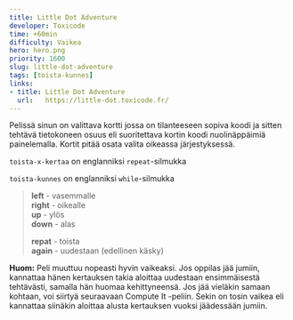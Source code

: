 ```yaml
---
title: Little Dot Adventure
developer: Toxicode
time: +60min
difficulty: Vaikea
hero: hero.png
priority: 1600
slug: little-dot-adventure
tags: [toista-kunnes]
links:
- title: Little Dot Adventure
  url:   https://little-dot.toxicode.fr/
---
```


Pelissä sinun on valittava kortti jossa on tilanteeseen sopiva koodi ja sitten tehtävä tietokoneen osuus eli suoritettava kortin koodi nuolinäppäimiä painelemalla. Kortit pitää osata valita oikeassa järjestyksessä.

`toista-x-kertaa` on englanniksi `repeat`-silmukka

`toista-kunnes` on englanniksi `while`-silmukka


> **left** - vasemmalle \
> **right** - oikealle \
> **up** - ylös \
> **down** - alas
>
> **repat** - toista \
> **again** - uudestaan (edellinen käsky)

**Huom:** Peli muuttuu nopeasti hyvin vaikeaksi. Jos oppilas jää jumiin, kannattaa hänen kertauksen takia aloittaa uudestaan ensimmäisestä tehtävästi, samalla hän huomaa kehittyneensä. Jos jää vieläkin samaan kohtaan, voi siirtyä seuraavaan Compute It -peliin. Sekin on tosin vaikea eli kannattaa siinäkin aloittaa alusta kertauksen vuoksi jäädessään jumiin.
